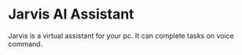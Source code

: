 # Jarvis AI Assistant
Jarvis is a virtual assistant for your pc.
It can complete tasks on voice command.
